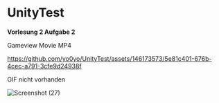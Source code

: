 # UnityTest

**Vorlesung 2 Aufgabe 2** 

Gameview Movie MP4




https://github.com/yo0yo/UnityTest/assets/146173573/5e81c401-676b-4cec-a791-3cfe9d24938f




GIF nicht vorhanden

![Screenshot (27)](https://github.com/yo0yo/UnityTest/assets/146173573/5882ed8b-bc93-4439-9497-1b8280e2336c)



